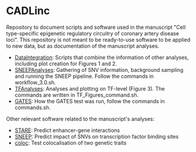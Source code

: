 # CADLinc

Repository to document scripts and software used in the manuscript "Cell type-specific epigenetic regulatory 
circuitry of coronary artery disease loci". This repository is not meant to be ready-to-use software to be applied to
new data, but as documentation of the manuscript analyses.


- [DataIntegration](https://github.com/SchulzLab/CADLinc/tree/main/DataIntegration/): Scripts that combine the information of other analyses, including plot creation for Figures 1 and 2.
- [SNEEPAnalyses](https://github.com/SchulzLab/CADLinc/tree/main/SNEEPAnalyses/): Gathering of SNV information, background sampling and running the SNEEP pipeline. Follow the commands in workflow_3.0.sh.
- [TFAnalyses](https://github.com/SchulzLab/CADLinc/tree/main/TFAnalyses/): Analyses and plotting on TF-level (Figure 3). The commands are written in TF_Figures_command.sh.
- [GATES](https://github.com/SchulzLab/CADLinc/tree/main/GATES/): How the GATES test was run, follow the commands in commands.sh.

Other relevant software related to the manuscript's analyses:
- [STARE](https://github.com/schulzlab/stare): Predict enhancer-gene interactions
- [SNEEP](https://github.com/SchulzLab/SNEEP/): Predict impact of SNVs on transcription factor binding sites
- [coloc](https://cran.r-project.org/web/packages/coloc/index.html): Test colocalisation of two genetic traits


